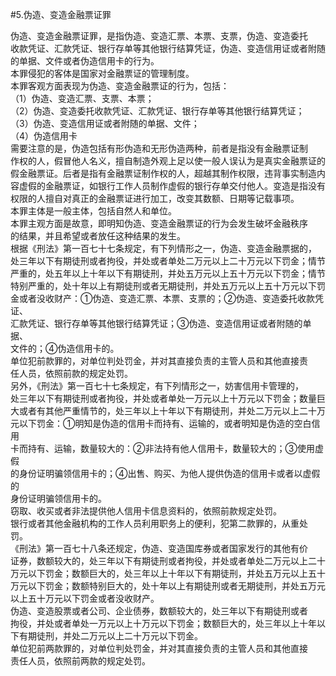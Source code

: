 #5.伪造、变造金融票证罪
<p>伪造、变造金融票证罪，是指伪造、变造汇票、本票、支票，伪造、变造委托<br />
      收款凭证、汇款凭证、银行存单等其他银行结算凭证，伪造、变造信用证或者附随<br />
      的单据、文件或者伪造信用卡的行为。<br />
      本罪侵犯的客体是国家对金融票证的管理制度。<br />
      本罪客观方面表现为伪造、变造金融票证的行为，包括：<br />
      （1）伪造、变造汇票、支票、本票；<br />
      （2）伪造、变造委托收款凭证、汇款凭证、银行存单等其他银行结算凭证；<br />
      （3）伪造、变造信用证或者附随的单据、文件；<br />
      （4）伪造信用卡<br />
      需要注意的是，伪造包括有形伪造和无形伪造两种，前者是指没有金融票证制<br />
      作权的人，假冒他人名义，擅自制造外观上足以使一般人误认为是真实金融票证的<br />
      假金融票证。后者是指有金融票证制作权的人，超越其制作权限，违背事实制造内<br />
      容虚假的金融票证，如银行工作人员制作虚假的银行存单交付他人。变造是指没有<br />
      权限的人擅自对真正的金融票证进行加工，改变其数额、日期等记载事项。<br />
      本罪主体是一般主体，包括自然人和单位。<br />
      本罪主观方面是故意，即明知伪造、变造金融票证的行为会发生破坏金融秩序<br />
      的结果，并且希望或者放任这种结果的发生。<br />
      根据《刑法》第一百七十七条规定，有下列情形之一，伪造、变造金融票据的，<br />
      处三年以下有期徒刑或者拘役，并处或者单处二万元以上二十万元以下罚金；情节<br />
      严重的，处五年以上十年以下有期徒刑，并处五万元以上五十万元以下罚金；情节<br />
      特别严重的，处十年以上有期徒刑或者无期徒刑，并处五万元以上五十万元以下罚<br />
      金或者没收财产：①伪造、变造汇票、本票、支票的；②伪造、变造委托收款凭证、<br />
      汇款凭证、银行存单等其他银行结算凭证；③伪造、变造信用证或者附随的单据、<br />
      文件的；④伪造信用卡的。<br />
      单位犯前款罪的，对单位判处罚金，并对其直接负责的主管人员和其他直接责<br />
      任人员，依照前款的规定处罚。<br />
      另外，《刑法》第一百七十七条规定，有下列情形之一，妨害信用卡管理的，<br />
      处三年以下有期徒刑或者拘役，并处或者单处一万元以上十万元以下罚金；数量巨<br />
      大或者有其他严重情节的，处三年以上十年以下有期徒刑，并处二万元以上二十万<br />
      元以下罚金：①明知是伪造的信用卡而持有、运输的，或者明知是伪造的空白信用<br />
      卡而持有、运输，数量较大的：②非法持有他人信用卡，数量较大的；③使用虚假<br />
      的身份证明骗领信用卡的；④出售、购买、为他人提供伪造的信用卡或者以虚假的<br />
      身份证明骗领信用卡的。<br />
      窃取、收买或者非法提供他人信用卡信息资料的，依照前款规定处罚。<br />
      银行或者其他金融机构的工作人员利用职务上的便利，犯第二款罪的，从重处<br />
      罚。<br />
      《刑法》第一百七十八条还规定，伪造、变造国库券或者国家发行的其他有价<br />
      证券，数额较大的，处三年以下有期徒刑或者拘役，并处或者单处二万元以上二十<br />
      万元以下罚金；数额巨大的，处三年以上十年以下有期徒刑，并处五万元以上五十<br />
      万元以下罚金；数额特别巨大的，处十年以上有期徒刑或者无期徒刑，并处五万元<br />
      以上五十万元以下罚金或者没收财产。<br />
      伪造、变造股票或者公司、企业债券，数额较大的，处三年以下有期徒刑或者<br />
      拘役，并处或者单处一万元以上十万元以下罚金；数额巨大的，处三年以上十年以<br />
      下有期徒刑，并处二万元以上二十万元以下罚金。<br />
      单位犯前两款罪的，对单位判处罚金，并对其直接负责的主管人员和其他直接<br />
    责任人员，依照前两款的规定处罚。</p>
